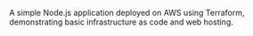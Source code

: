 A simple Node.js application deployed on AWS using Terraform, demonstrating basic infrastructure as code and web hosting.
